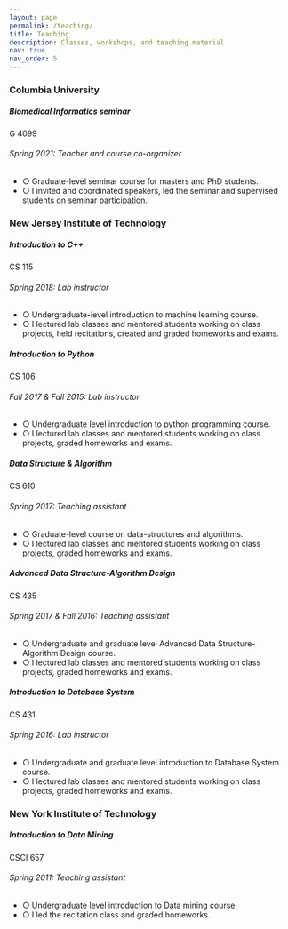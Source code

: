 ```yaml
---
layout: page
permalink: /teaching/
title: Teaching
description: Classes, workshops, and teaching material
nav: true
nav_order: 5
---
```


<h3 class="mt-4">Columbia University</h3>

<div class="card mt-3">
  <div class="p-3">
    <div class="row">
      <div class="col-sm-10">
        <h5 class="font-weight-bold">Biomedical Informatics seminar</h5>
      </div>
      <div class="col-sm-2 text-left text-sm-right">
        <span class="badge font-weight-bold light-green darken-1 text-uppercase align-middle" href="#" target="_blank">
            G 4099 
        </span>
      </div>
    </div>
    <h6 class="font-italic mt-2 mt-sm-0">Spring 2021: Teacher and course co-organizer</h6>
    <ul class="card-text font-weight-light list-group list-group-flush">
      <li>○ Graduate-level seminar course for masters and PhD students.</li>
      <li>○ I invited and coordinated speakers, led the seminar and supervised students on seminar participation.</li>
    </ul>
  </div>
</div>

<h3 class="mt-4">New Jersey Institute of Technology</h3>

<div class="card mt-3">
  <div class="p-3">
    <div class="row">
      <div class="col-sm-10">
        <h5 class="font-weight-bold">Introduction to C++</h5>
      </div>
      <div class="col-sm-2 text-left text-sm-right">
        <span class="badge font-weight-bold light-green darken-1 text-uppercase align-middle" href="#" target="_blank">
            CS 115
        </span>
      </div>
    </div>
    <h6 class="font-italic mt-2 mt-sm-0">Spring 2018: Lab instructor</h6>
    <ul class="card-text font-weight-light list-group list-group-flush">
      <li class="list-group-item">○ Undergraduate-level introduction to machine learning course.</li>
      <li class="list-group-item">○ I lectured lab classes and mentored students working on class projects, held recitations, created and graded homeworks and exams.</li>
    </ul>
  </div>
</div>


<div class="card mt-3">
  <div class="p-3">
    <div class="row">
      <div class="col-sm-10">
        <h5 class="font-weight-bold">Introduction to Python</h5>
      </div>
      <div class="col-sm-2 text-left text-sm-right">
        <span class="badge font-weight-bold light-green darken-1 text-uppercase align-middle">
            CS 106
        </span>
      </div>
    </div>
    <h6 class="font-italic mt-2 mt-sm-0">Fall 2017 & Fall 2015: Lab instructor</h6>
    <ul class="card-text font-weight-light list-group list-group-flush">
      <li class="list-group-item">○ Undergraduate level introduction to python programming course.</li>
      <li class="list-group-item">○ I lectured lab classes and mentored students working on class projects, graded homeworks and exams.</li>
    </ul>
  </div>
</div>


<div class="card mt-3">
  <div class="p-3">
    <div class="row">
      <div class="col-sm-10">
        <h5 class="font-weight-bold">Data Structure & Algorithm</h5>
      </div>
      <div class="col-sm-2 text-left text-sm-right">
        <span class="badge font-weight-bold light-green darken-1 text-uppercase align-middle">
            CS 610
        </span>
      </div>
    </div>
    <h6 class="font-italic mt-2 mt-sm-0">Spring 2017: Teaching assistant</h6>
    <ul class="card-text font-weight-light list-group list-group-flush">
      <li class="list-group-item">○ Graduate-level course on data-structures and algorithms.</li>
      <li class="list-group-item">○ I lectured lab classes and mentored students working on class projects, graded homeworks and exams.</li>
    </ul>
  </div>
</div>


<div class="card mt-3">
  <div class="p-3">
    <div class="row">
      <div class="col-sm-10">
        <h5 class="font-weight-bold">Advanced Data Structure-Algorithm Design</h5>
      </div>
      <div class="col-sm-2 text-left text-sm-right">
        <span class="badge font-weight-bold light-green darken-1 text-uppercase align-middle">
            CS 435
        </span>
      </div>
    </div>
    <h6 class="font-italic mt-2 mt-sm-0">Spring 2017 & Fall 2016: Teaching assistant</h6>
    <ul class="card-text font-weight-light list-group list-group-flush">
      <li class="list-group-item">○ Undergraduate and graduate level Advanced Data Structure-Algorithm Design course.</li>
      <li class="list-group-item">○ I lectured lab classes and mentored students working on class projects, graded homeworks and exams.</li>
    </ul>
  </div>
</div>


<div class="card mt-3">
  <div class="p-3">
    <div class="row">
      <div class="col-sm-10">
        <h5 class="font-weight-bold">Introduction to Database System</h5>
      </div>
      <div class="col-sm-2 text-left text-sm-right">
        <span class="badge font-weight-bold light-green darken-1 text-uppercase align-middle">
            CS 431
        </span>
      </div>
    </div>
    <h6 class="font-italic mt-2 mt-sm-0">Spring 2016: Lab instructor</h6>
    <ul class="card-text font-weight-light list-group list-group-flush">
      <li class="list-group-item">○ Undergraduate and graduate level introduction to Database System course.</li>
      <li class="list-group-item">○ I lectured lab classes and mentored students working on class projects, graded homeworks and exams.</li>
    </ul>
  </div>
</div>

<h3 class="mt-4">New York Institute of Technology</h3>

<div class="card mt-3">
  <div class="p-3">
    <div class="row">
      <div class="col-sm-10">
        <h5 class="font-weight-bold">Introduction to Data Mining</h5>
      </div>
      <div class="col-sm-2 text-left text-sm-right">
        <span class="badge font-weight-bold light-green darken-1 text-uppercase align-middle">
            CSCI 657
        </span>
      </div>
    </div>
    <h6 class="font-italic mt-2 mt-sm-0">Spring 2011: Teaching assistant</h6>
    <ul class="card-text font-weight-light list-group list-group-flush">
      <li class="list-group-item">○ Undergraduate level introduction to Data mining course.</li>
      <li class="list-group-item">○ I led the recitation class and graded homeworks.</li>
    </ul>
  </div>
</div>


